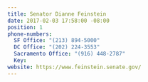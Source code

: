 ```yaml
---
title: Senator Dianne Feinstein
date: 2017-02-03 17:58:00 -08:00
position: 1
phone-numbers:
  SF Office: "(213) 894-5000"
  DC Office: "(202) 224-3553"
  Sacramento Office: "(916) 448-2787"
  Key: 
website: https://www.feinstein.senate.gov/
---
```


